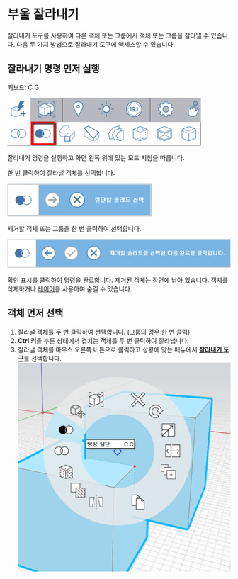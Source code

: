 # 부울 잘라내기

잘라내기 도구를 사용하여 다른 객체 또는 그룹에서 객체 또는 그룹을 잘라낼 수 있습니다. 다음 두 가지 방법으로 잘라내기 도구에 액세스할 수 있습니다.

## 잘라내기 명령 먼저 실행

키보드: C G

![](../.gitbook/assets/cut_tool.png)

잘라내기 명령을 실행하고 화면 왼쪽 위에 있는 모드 지침을 따릅니다.

한 번 클릭하여 잘라낼 객체를 선택합니다.

![](../.gitbook/assets/boolean_cut.png)

제거할 객체 또는 그룹을 한 번 클릭하여 선택합니다.

![](../.gitbook/assets/boolean_cut2.png)

확인 표시를 클릭하여 명령을 완료합니다. 제거된 객체는 장면에 남아 있습니다. 객체를 삭제하거나 [레이어](layers.md)를 사용하여 숨길 수 있습니다.

## 객체 먼저 선택

1. 잘라낼 객체를 두 번 클릭하여 선택합니다. \(그룹의 경우 한 번 클릭\)
2. **Ctrl 키**을 누른 상태에서 겹치는 객체를 두 번 클릭하여 잘라냅니다.
3. 잘라낼 객체를 마우스 오른쪽 버튼으로 클릭하고 상황에 맞는 메뉴에서 [**잘라내기 도구**](https://github.com/FormIt3D/autodesk-formit-360-windows-help/tree/c377e7b8a3b8e43e684321d0b7de867608d317a3/tool-library/boolean-operations.md)를 선택합니다. ![](../.gitbook/assets/booleancut.png)

